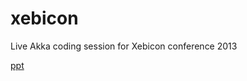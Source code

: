 xebicon
=======

Live Akka coding session for Xebicon conference 2013


[ppt](http://www.slideshare.net/raymondroestenburg/akka-inaction-22477022)
